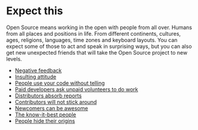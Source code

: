 # Expect this

Open Source means working in the open with people from all over. Humans from
all places and positions in life. From different continents, cultures, ages,
religions, languages, time zones and keyboard layouts. You can expect some of
those to act and speak in surprising ways, but you can also get new unexpected
friends that will take the Open Source project to new levels.

  * [Negative feedback](expect/negative.md)
  * [Insulting attitude](expect/insulting.md)
  * [People use your code without telling](expect/no-telling.md)
  * [Paid developers ask unpaid volunteers to do work](expect/ask-unpaid.md)
  * [Distributors absorb reports](expect/absorb.md)
  * [Contributors will not stick around](expect/contribs-leave.md)
  * [Newcomers can be awesome](expect/good-newcomers.md)
  * [The know-it-best people](expect/questioned.md)
  * [People hide their origins](expect/hide-origins.md)

